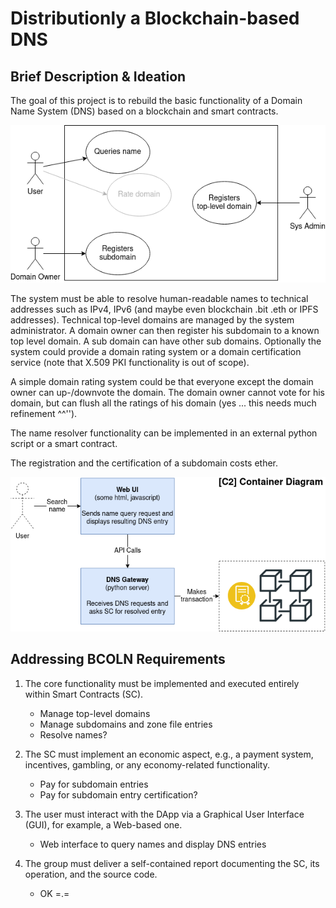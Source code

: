 #  Distributionly a Blockchain-based DNS

## Brief Description & Ideation

The goal of this project is to rebuild the basic functionality of a Domain Name System (DNS) based on a blockchain and smart contracts.

![Use Case Diagram](./doc/images/Distributionly-Diagrams-UseCase.png "Use Cases")

The system must be able to resolve human-readable names to technical addresses such as IPv4, IPv6 (and maybe even blockchain .bit .eth or IPFS addresses). Technical top-level domains are managed by the system administrator. A domain owner can then register his subdomain to a known top level domain. A sub domain can have other sub domains. Optionally the system could provide a domain rating system or a domain certification service (note that X.509 PKI functionality is out of scope). 

A simple domain rating system could be that everyone except the domain owner can up-/downvote the domain. The domain owner cannot vote for his domain, but can flush all the ratings of his domain (yes ... this needs much refinement ^^'').

The name resolver functionality can be implemented in an external python script or a smart contract. 

The registration and the certification of a subdomain costs ether.

![Container Diagram](./doc/images/Distributionly-Diagrams-C2-Container.png "Container Diagram")

## Addressing BCOLN Requirements

1. The core functionality must be implemented and executed entirely within Smart Contracts (SC).

    - Manage top-level domains
    - Manage subdomains and zone file entries
    - Resolve names? 

1. The SC must implement an economic aspect, e.g., a payment system, incentives, gambling, or any economy-related functionality.

    - Pay for subdomain entries
    - Pay for subdomain entry certification?

1. The user must interact with the DApp via a Graphical User Interface (GUI), for example, a Web-based one.

    - Web interface to query names and display DNS entries

1. The group must deliver a self-contained report documenting the SC, its operation, and the source code.

    - OK =.=

